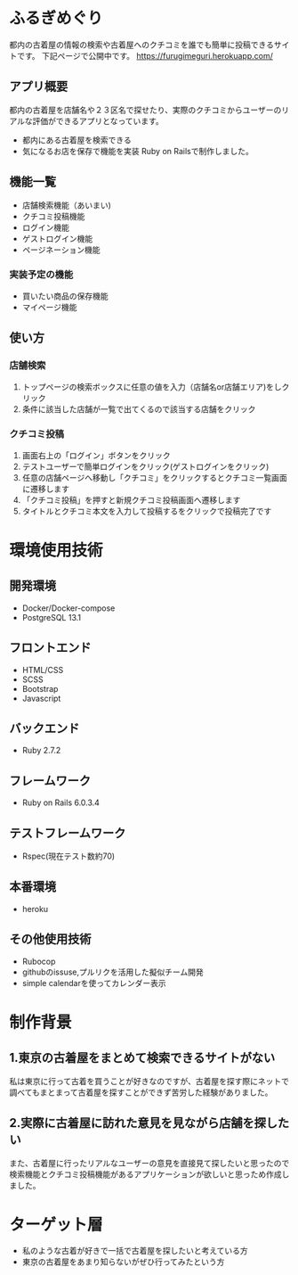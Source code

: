 # ふるぎめぐり
都内の古着屋の情報の検索や古着屋へのクチコミを誰でも簡単に投稿できるサイトです。
下記ページで公開中です。
https://furugimeguri.herokuapp.com/

## アプリ概要
都内の古着屋を店舗名や２３区名で探せたり、実際のクチコミからユーザーのリアルな評価ができるアプリとなっています。
- 都内にある古着屋を検索できる
- 気になるお店を保存で機能を実装
Ruby on Railsで制作しました。

## 機能一覧
- 店舗検索機能（あいまい)
- クチコミ投稿機能
- ログイン機能
- ゲストログイン機能
- ページネーション機能
### 実装予定の機能
- 買いたい商品の保存機能
- マイページ機能

## 使い方
### 店舗検索
1. トップページの検索ボックスに任意の値を入力（店舗名or店舗エリア)をしクリック
2. 条件に該当した店舗が一覧で出てくるので該当する店舗をクリック
### クチコミ投稿
1. 画面右上の「ログイン」ボタンをクリック
2. テストユーザーで簡単ログインをクリック(ゲストログインをクリック)
3. 任意の店舗ページへ移動し「クチコミ」をクリックするとクチコミ一覧画面に遷移します
4. 「クチコミ投稿」を押すと新規クチコミ投稿画面へ遷移します
5. タイトルとクチコミ本文を入力して投稿するをクリックで投稿完了です

# 環境使用技術
## 開発環境
- Docker/Docker-compose
- PostgreSQL 13.1
## フロントエンド
- HTML/CSS
- SCSS
- Bootstrap
- Javascript
## バックエンド
- Ruby 2.7.2
## フレームワーク
- Ruby on Rails 6.0.3.4
## テストフレームワーク
- Rspec(現在テスト数約70)
## 本番環境
- heroku
## その他使用技術
- Rubocop
- githubのissuse,プルリクを活用した擬似チーム開発
- simple calendarを使ってカレンダー表示

# 制作背景
## 1.東京の古着屋をまとめて検索できるサイトがない
私は東京に行って古着を買うことが好きなのですが、古着屋を探す際にネットで調べてもまとまって古着屋を探すことができず苦労した経験がありました。

## 2.実際に古着屋に訪れた意見を見ながら店舗を探したい
また、古着屋に行ったリアルなユーザーの意見を直接見て探したいと思ったので検索機能とクチコミ投稿機能があるアプリケーションが欲しいと思っため作成しました。

# ターゲット層
- 私のような古着が好きで一括で古着屋を探したいと考えている方
- 東京の古着屋をあまり知らないがぜひ行ってみたという方
